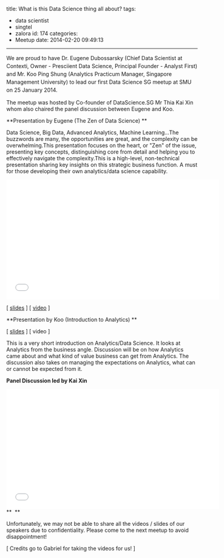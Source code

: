 title: What is this Data Science thing all about?
tags:
  - data scientist
  - singtel
  - zalora
id: 174
categories:
  - Meetup
date: 2014-02-20 09:49:13
---

<span style="line-height: 1.5em;">We are proud to have Dr. Eugene Dubossarsky (Chief Data Scientist at Contexti, Owner - Presciient Data Science, Principal Founder - Analyst First) and Mr. Koo Ping Shung (Analytics Practicum Manager, Singapore Management University) to lead our first Data Science SG meetup at SMU on 25 January 2014.</span>

The meetup was hosted by Co-founder of DataScience.SG Mr Thia Kai Xin whom also chaired the panel discussion between Eugene and Koo.

**Presentation by Eugene (The Zen of Data Science) **

Data Science, Big Data, Advanced Analytics, Machine Learning…The buzzwords are many, the opportunities are great, and the complexity can be overwhelming.This presentation focuses on the heart, or "Zen" of the issue, presenting key concepts, distinguishing core from detail and helping you to effectively navigate the complexity.This is a high-level, non-technical presentation sharing key insights on this strategic business function. A must for those developing their own analytics/data science capability.

<iframe src="//www.youtube.com/embed/Xy519fFZCaY" height="315" width="560" allowfullscreen="" frameborder="0"></iframe>

[ [slides](http://datascience.sg/meetup/Zen_of_Data_Science_2.pdf) ] [ [video](https://www.youtube.com/watch?v=Xy519fFZCaY&amp;list=PL0f2yh79rwJEAmG8UtWwn11N11jHFN93N&amp;feature=share) ][
](http://datascience.sg/wp-content/uploads/2014/02/Zen-of-Data-Science.pdf)

**Presentation by Koo (Introduction to Analytics) **

[ [slides](http://datascience.sg/meetup/Introduction%20to%20Data%20Science_San.pdf) ] [ video ]

This is a very short introduction on Analytics/Data Science. It looks at Analytics from the business angle. Discussion will be on how Analytics came about and what kind of value business can get from Analytics. The discussion also takes on managing the expectations on Analytics, what can or cannot be expected from it.

**Panel Discussion led by Kai Xin**

**<iframe src="//www.youtube.com/embed/PxJWPs5emJM" height="315" width="560" allowfullscreen="" frameborder="0"></iframe>**
**  **


Unfortunately, we may not be able to share all the videos / slides of our speakers due to confidentiality. Please come to the next meetup to avoid disappointment!

[ Credits go to Gabriel for taking the videos for us! ]